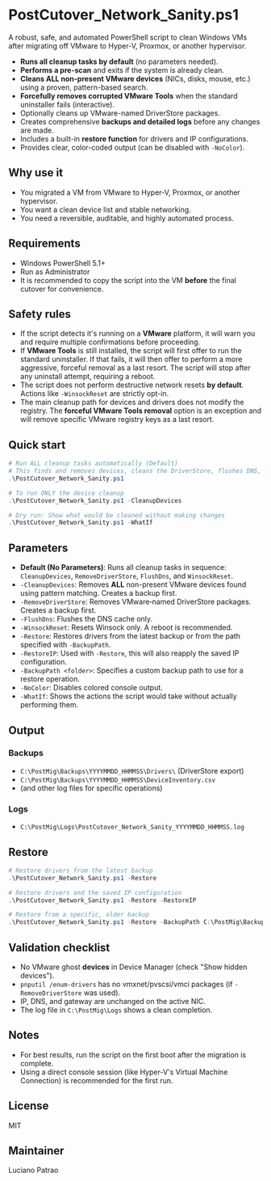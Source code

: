 # PostCutover\_Network\_Sanity.ps1

A robust, safe, and automated PowerShell script to clean Windows VMs after migrating off VMware to Hyper-V, Proxmox, or another hypervisor.

  - **Runs all cleanup tasks by default** (no parameters needed).
  - **Performs a pre-scan** and exits if the system is already clean.
  - **Cleans ALL non-present VMware devices** (NICs, disks, mouse, etc.) using a proven, pattern-based search.
  - **Forcefully removes corrupted VMware Tools** when the standard uninstaller fails (interactive).
  - Optionally cleans up VMware-named DriverStore packages.
  - Creates comprehensive **backups and detailed logs** before any changes are made.
  - Includes a built-in **restore function** for drivers and IP configurations.
  - Provides clear, color-coded output (can be disabled with `-NoColor`).

## Why use it

  - You migrated a VM from VMware to Hyper-V, Proxmox, or another hypervisor.
  - You want a clean device list and stable networking.
  - You need a reversible, auditable, and highly automated process.

## Requirements

  - Windows PowerShell 5.1+
  - Run as Administrator
  - It is recommended to copy the script into the VM **before** the final cutover for convenience.

## Safety rules

  - If the script detects it's running on a **VMware** platform, it will warn you and require multiple confirmations before proceeding.
  - If **VMware Tools** is still installed, the script will first offer to run the standard uninstaller. If that fails, it will then offer to perform a more aggressive, forceful removal as a last resort. The script will stop after any uninstall attempt, requiring a reboot.
  - The script does not perform destructive network resets **by default**. Actions like `-WinsockReset` are strictly opt-in.
  - The main cleanup path for devices and drivers does not modify the registry. The **forceful VMware Tools removal** option is an exception and will remove specific VMware registry keys as a last resort.

## Quick start

```powershell
# Run ALL cleanup tasks automatically (Default)
# This finds and removes devices, cleans the DriverStore, flushes DNS, and resets Winsock.
.\PostCutover_Network_Sanity.ps1

# To run ONLY the device cleanup
.\PostCutover_Network_Sanity.ps1 -CleanupDevices

# Dry run: Show what would be cleaned without making changes
.\PostCutover_Network_Sanity.ps1 -WhatIf
```

## Parameters

  - **Default (No Parameters)**: Runs all cleanup tasks in sequence: `CleanupDevices`, `RemoveDriverStore`, `FlushDns`, and `WinsockReset`.
  - `-CleanupDevices`: Removes **ALL** non-present VMware devices found using pattern matching. Creates a backup first.
  - `-RemoveDriverStore`: Removes VMware‑named DriverStore packages. Creates a backup first.
  - `-FlushDns`: Flushes the DNS cache only.
  - `-WinsockReset`: Resets Winsock only. A reboot is recommended.
  - `-Restore`: Restores drivers from the latest backup or from the path specified with `-BackupPath`.
  - `-RestoreIP`: Used with `-Restore`, this will also reapply the saved IP configuration.
  - `-BackupPath <folder>`: Specifies a custom backup path to use for a restore operation.
  - `-NoColor`: Disables colored console output.
  - `-WhatIf`: Shows the actions the script would take without actually performing them.

## Output

### Backups

  - `C:\PostMig\Backups\YYYYMMDD_HHMMSS\Drivers\` (DriverStore export)
  - `C:\PostMig\Backups\YYYYMMDD_HHMMSS\DeviceInventory.csv`
  - (and other log files for specific operations)

### Logs

  - `C:\PostMig\Logs\PostCutover_Network_Sanity_YYYYMMDD_HHMMSS.log`

## Restore

```powershell
# Restore drivers from the latest backup
.\PostCutover_Network_Sanity.ps1 -Restore

# Restore drivers and the saved IP configuration
.\PostCutover_Network_Sanity.ps1 -Restore -RestoreIP

# Restore from a specific, older backup
.\PostCutover_Network_Sanity.ps1 -Restore -BackupPath C:\PostMig\Backups\YYYYMMDD_HHMMSS
```

## Validation checklist

  - No VMware ghost **devices** in Device Manager (check "Show hidden devices").
  - `pnputil /enum-drivers` has no vmxnet/pvscsi/vmci packages (if `-RemoveDriverStore` was used).
  - IP, DNS, and gateway are unchanged on the active NIC.
  - The log file in `C:\PostMig\Logs` shows a clean completion.

## Notes

  - For best results, run the script on the first boot after the migration is complete.
  - Using a direct console session (like Hyper-V's Virtual Machine Connection) is recommended for the first run.

## License

MIT

## Maintainer

Luciano Patrao
